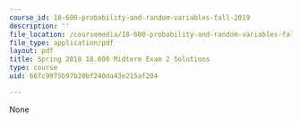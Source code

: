 ```yaml
---
course_id: 18-600-probability-and-random-variables-fall-2019
description: ''
file_location: /coursemedia/18-600-probability-and-random-variables-fall-2019/66fc9975b97b20bf240da43e215af204_MIT18_600F19_mid2_2018_soln.pdf
file_type: application/pdf
layout: pdf
title: Spring 2018 18.600 Midterm Exam 2 Solutions
type: course
uid: 66fc9975b97b20bf240da43e215af204

---
```

None
